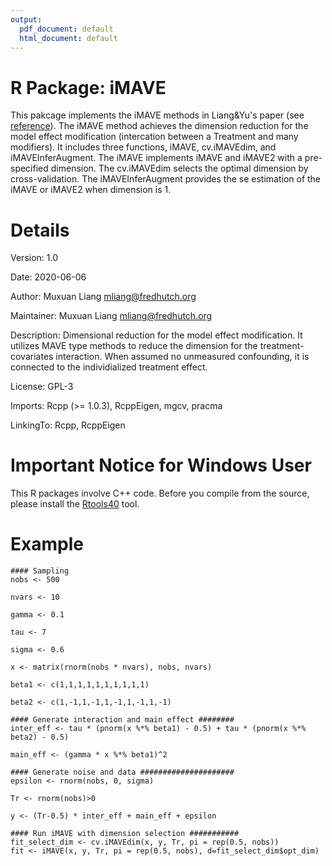 ```yaml
---
output:
  pdf_document: default
  html_document: default
---
```

# R Package: iMAVE

This pakcage implements the iMAVE methods in Liang&Yu's paper (see [reference](https://arxiv.org/abs/1804.05373)). The iMAVE method achieves the dimension reduction for the model effect modification (intercation between a Treatment and many modifiers). It includes three functions, iMAVE, cv.iMAVEdim, and iMAVEInferAugment. The iMAVE implements iMAVE and iMAVE2 with a pre-specified dimension. The cv.iMAVEdim selects the optimal dimension by cross-validation. The iMAVEInferAugment provides the se estimation of the iMAVE or iMAVE2 when dimension is 1.

# Details

Version: 1.0

Date: 2020-06-06

Author: Muxuan Liang <mliang@fredhutch.org>

Maintainer: Muxuan Liang <mliang@fredhutch.org>

Description: Dimensional reduction for the model effect modification. It utilizes MAVE type methods to reduce the dimension for the treatment-covariates interaction. When assumed no unmeasured confounding, it is connected to the individialized treatment effect.

License: GPL-3

Imports: Rcpp (>= 1.0.3),
         RcppEigen,
         mgcv,
         pracma

LinkingTo: Rcpp, RcppEigen

# Important Notice for Windows User

This R packages involve C++ code. Before you compile from the source, please install the [Rtools40](https://cran.r-project.org/bin/windows/Rtools/) tool. 

# Example
```
#### Sampling
nobs <- 500

nvars <- 10

gamma <- 0.1

tau <- 7

sigma <- 0.6

x <- matrix(rnorm(nobs * nvars), nobs, nvars)

beta1 <- c(1,1,1,1,1,1,1,1,1,1)

beta2 <- c(1,-1,1,-1,1,-1,1,-1,1,-1)

#### Generate interaction and main effect ########
inter_eff <- tau * (pnorm(x %*% beta1) - 0.5) + tau * (pnorm(x %*% beta2) - 0.5)

main_eff <- (gamma * x %*% beta1)^2

#### Generate noise and data #####################
epsilon <- rnorm(nobs, 0, sigma)

Tr <- rnorm(nobs)>0

y <- (Tr-0.5) * inter_eff + main_eff + epsilon

#### Run iMAVE with dimension selection ###########
fit_select_dim <- cv.iMAVEdim(x, y, Tr, pi = rep(0.5, nobs))
fit <- iMAVE(x, y, Tr, pi = rep(0.5, nobs), d=fit_select_dim$opt_dim)
```
